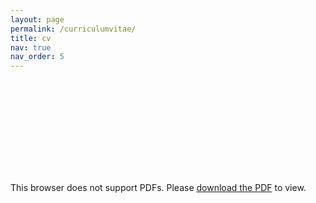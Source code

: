 ```yaml
---
layout: page
permalink: /curriculumvitae/
title: cv
nav: true
nav_order: 5
---
```


<object data="/assets/pdf/CV/CV_MohammadHosseinMohammadi.pdf" type="application/pdf" width="100%" height="1000px">
    <embed src="/assets/pdf/CV/CV_MohammadHosseinMohammadi.pdf">
        <p>This browser does not support PDFs. Please <a href="/assets/pdf/CV/CV_MohammadHosseinMohammadi.pdf">download the PDF</a> to view.</p>
    </embed>
</object>

